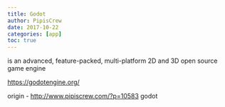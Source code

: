 ```yaml
---
title: Godot
author: PipisCrew
date: 2017-10-22
categories: [app]
toc: true
---
```


is an advanced, feature-packed, multi-platform 2D and 3D open source game engine

https://godotengine.org/

origin - http://www.pipiscrew.com/?p=10583 godot